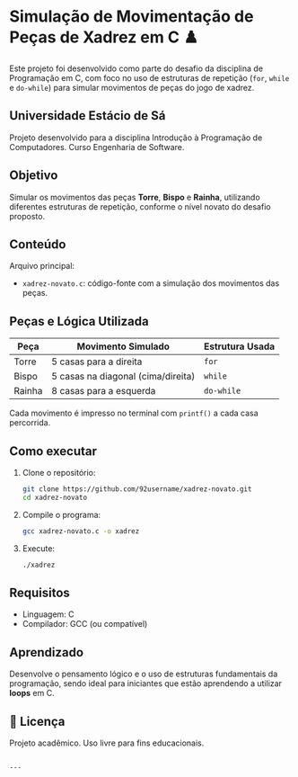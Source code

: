 # Simulação de Movimentação de Peças de Xadrez em C ♟️

Este projeto foi desenvolvido como parte do desafio da disciplina de Programação em C, com foco no uso de estruturas de repetição (`for`, `while` e `do-while`) para simular movimentos de peças do jogo de xadrez.

## Universidade Estácio de Sá

Projeto desenvolvido para a disciplina Introdução à Programação de Computadores.
Curso Engenharia de Software.

## Objetivo

Simular os movimentos das peças **Torre**, **Bispo** e **Rainha**, utilizando diferentes estruturas de repetição, conforme o nível novato do desafio proposto.

## Conteúdo

Arquivo principal:
- `xadrez-novato.c`: código-fonte com a simulação dos movimentos das peças.

## Peças e Lógica Utilizada

| Peça   | Movimento Simulado               | Estrutura Usada |
|--------|----------------------------------|------------------|
| Torre  | 5 casas para a direita           | `for`           |
| Bispo  | 5 casas na diagonal (cima/direita)| `while`        |
| Rainha | 8 casas para a esquerda          | `do-while`      |

Cada movimento é impresso no terminal com `printf()` a cada casa percorrida.

## Como executar

1. Clone o repositório:
   ```bash
   git clone https://github.com/92username/xadrez-novato.git
   cd xadrez-novato
   ```

2. Compile o programa:
   ```bash
   gcc xadrez-novato.c -o xadrez
   ```

3. Execute:
   ```bash
   ./xadrez
   ```

## Requisitos

- Linguagem: C
- Compilador: GCC (ou compatível)

## Aprendizado

Desenvolve o pensamento lógico e o uso de estruturas fundamentais da programação, sendo ideal para iniciantes que estão aprendendo a utilizar **loops** em C.

## 📎 Licença

Projeto acadêmico. Uso livre para fins educacionais.  
```

---
